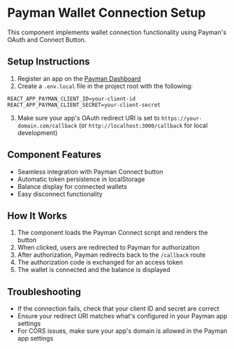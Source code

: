 # Payman Wallet Connection Setup

This component implements wallet connection functionality using Payman's OAuth and Connect Button.

## Setup Instructions

1. Register an app on the [Payman Dashboard](https://app.paymanai.com)
2. Create a `.env.local` file in the project root with the following:

```
REACT_APP_PAYMAN_CLIENT_ID=your-client-id
REACT_APP_PAYMAN_CLIENT_SECRET=your-client-secret
```

3. Make sure your app's OAuth redirect URI is set to `https://your-domain.com/callback` (or `http://localhost:3000/callback` for local development)

## Component Features

- Seamless integration with Payman Connect button
- Automatic token persistence in localStorage
- Balance display for connected wallets
- Easy disconnect functionality

## How It Works

1. The component loads the Payman Connect script and renders the button
2. When clicked, users are redirected to Payman for authorization
3. After authorization, Payman redirects back to the `/callback` route
4. The authorization code is exchanged for an access token
5. The wallet is connected and the balance is displayed

## Troubleshooting

- If the connection fails, check that your client ID and secret are correct
- Ensure your redirect URI matches what's configured in your Payman app settings
- For CORS issues, make sure your app's domain is allowed in the Payman app settings 